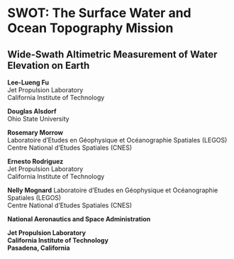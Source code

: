# SWOT: The Surface Water and Ocean Topography Mission  
## Wide-Swath Altimetric Measurement of Water  Elevation on Earth 

__Lee-Lueng Fu__  
Jet Propulsion Laboratory   
California Institute of Technology   

__Douglas Alsdorf__   
Ohio State University   

__Rosemary Morrow__   
Laboratoire d’Etudes en Géophysique et Océanographie Spatiales (LEGOS)   
Centre National d’Etudes Spatiales (CNES)     

__Ernesto Rodriguez__   
Jet Propulsion Laboratory   
California Institute of Technology   

__Nelly Mognard__ 
Laboratoire d’Etudes en Géophysique et Océanographie Spatiales (LEGOS)   
Centre National d’Etudes Spatiales (CNES)   

__National Aeronautics and Space Administration__   

__Jet Propulsion Laboratory__   
__California Institute of Technology__   
__Pasadena, California__  
